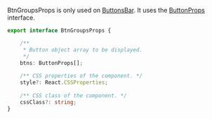 BtnGroupsProps is only used on [ButtonsBar](#buttonsbar). It uses the [ButtonProps](#buttonProps) interface.

```typescript
export interface BtnGroupsProps {

    /**
     * Button object array to be displayed.
     */
    btns: ButtonProps[];
    
    /** CSS properties of the component. */
    style?: React.CSSProperties;
    
    /** CSS class of the component. */
    cssClass?: string;
}
```